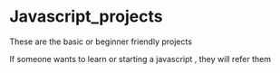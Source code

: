 # Javascript_projects 
These are the basic or beginner friendly projects 

If someone wants to learn or starting a javascript , they will refer them 
